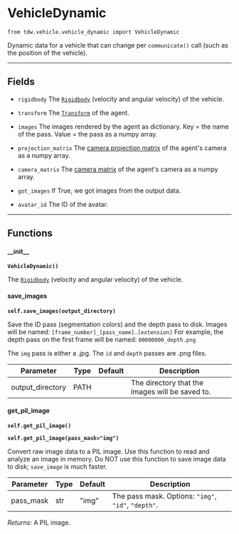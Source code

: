 # VehicleDynamic

`from tdw.vehicle.vehicle_dynamic import VehicleDynamic`

Dynamic data for a vehicle that can change per `communicate()` call (such as the position of the vehicle).

***

## Fields

- `rigidbody` The [`Rigidbody`](../object_data/rigidbody.md) (velocity and angular velocity) of the vehicle.

- `transform` The [`Transform`](../object_data/transform.md) of the agent.

- `images` The images rendered by the agent as dictionary. Key = the name of the pass. Value = the pass as a numpy array.

- `projection_matrix` The [camera projection matrix](../../api/output_data.md#cameramatrices) of the agent's camera as a numpy array.

- `camera_matrix` The [camera matrix](../../api/output_data.md#cameramatrices) of the agent's camera as a numpy array.

- `got_images` If True, we got images from the output data.

- `avatar_id` The ID of the avatar.

***

## Functions

#### \_\_init\_\_

**`VehicleDynamic()`**

The [`Rigidbody`](../object_data/rigidbody.md) (velocity and angular velocity) of the vehicle.

#### save_images

**`self.save_images(output_directory)`**

Save the ID pass (segmentation colors) and the depth pass to disk.
Images will be named: `[frame_number]_[pass_name].[extension]`
For example, the depth pass on the first frame will be named: `00000000_depth.png`

The `img` pass is either a .jpg. The `id` and `depth` passes are .png files.

| Parameter | Type | Default | Description |
| --- | --- | --- | --- |
| output_directory |  PATH |  | The directory that the images will be saved to. |

#### get_pil_image

**`self.get_pil_image()`**

**`self.get_pil_image(pass_mask="img")`**

Convert raw image data to a PIL image.
Use this function to read and analyze an image in memory.
Do NOT use this function to save image data to disk; `save_image` is much faster.


| Parameter | Type | Default | Description |
| --- | --- | --- | --- |
| pass_mask |  str  | "img" | The pass mask. Options: `"img"`, `"id"`, `"depth"`. |

_Returns:_  A PIL image.